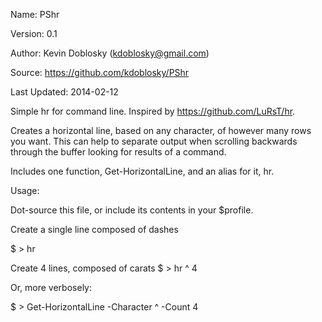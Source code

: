 Name: PShr

Version: 0.1

Author: Kevin Doblosky (kdoblosky@gmail.com)

Source: https://github.com/kdoblosky/PShr

Last Updated: 2014-02-12

Simple hr for command line. Inspired by https://github.com/LuRsT/hr.

Creates a horizontal line, based on any character, of however many rows you want. This can help 
to separate output when scrolling backwards through the buffer looking for results of a command.

Includes one function, Get-HorizontalLine, and an alias for it, hr.

Usage:

Dot-source this file, or include its contents in your $profile.

Create a single line composed of dashes

$ > hr


Create 4 lines, composed of carats
$ > hr ^ 4

Or, more verbosely:

$ > Get-HorizontalLine -Character ^ -Count 4